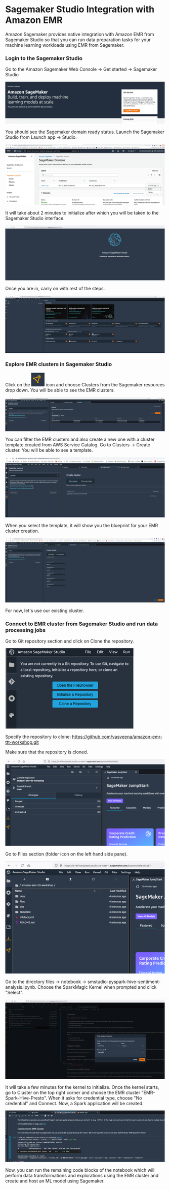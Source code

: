 # **Sagemaker Studio Integration with Amazon EMR**

Amazon Sagemaker provides native integration with Amazon EMR from Sagemaker Studio so that you can run data preparation tasks for your machine learning workloads using EMR from Sagemaker.

### Login to the Sagemaker Studio

Go to the Amazon Sagemaker Web Console -> Get started -> Sagemaker Studio

![sm - 7](images/sm-7.png)

You should see the Sagemaker domain ready status. Launch the Sagemaker Studio from Launch app -> Studio.

![sm - 8](images/sm-8.png)

It will take about 2 minutes to initialize after which you will be taken to the Sagemaker Studio interface.

![sm - 11](images/sm-11.png)

Once you are in, carry on with rest of the steps.

![sm - 12](images/sm-12.png)

### Explore EMR clusters in Sagemaker Studio

Click on the ![sm - 1](images/sm-1.png) icon and choose Clusters from the Sagemaker resources drop down. You will be able to see the EMR clusters.

![sm - 2](images/sm-2.png)

You can filter the EMR clusters and also create a new one with a cluster template created from AWS Service Catalog. Go to Clusters -> Create cluster. You will be able to see a template.

![sm - 9](images/sm-9.png)

When you select the template, it will show you the blueprint for your EMR cluster creation.

![sm - 10](images/sm-10.png)

For now, let's use our existing cluster.

### Connect to EMR cluster from Sagemaker Studio and run data processing jobs

Go to Git repository section and click on Clone the repository.

![sm - 3](images/sm-3.png)

Specify the repository to clone: https://github.com/vasveena/amazon-emr-ttt-workshop.git

Make sure that the repository is cloned.

![sm - 4](images/sm-4.png)

Go to Files section (folder icon on the left hand side pane).

![sm - 5](images/sm-5.png)

Go to the directory files -> notebook -> smstudio-pyspark-hive-sentiment-analysis.ipynb. Choose the SparkMagic Kernel when prompted and click "Select".

![sm - 6](images/sm-6.png)

It will take a few minutes for the kernel to initialize. Once the kernel starts, go to Cluster on the top right corner and choose the EMR cluster "EMR-Spark-Hive-Presto". When it asks for credential type, choose "No credential" and Connect. Now, a Spark application will be created.

![sm - 14](images/sm-14.png)

Now, you can run the remaining code blocks of the notebook which will perform data transformations and explorations using the EMR cluster and create and host an ML model using Sagemaker.
